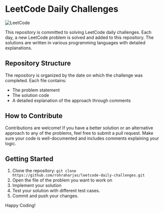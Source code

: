 # LeetCode Daily Challenges

![LeetCode](https://img.shields.io/badge/LeetCode-000000?style=for-the-badge&logo=leetcode&logoColor=white)

This repository is committed to solving LeetCode daily challenges. Each day, a new LeetCode problem is solved and added to this repository. The solutions are written in various programming languages with detailed explanations.

## Repository Structure

The repository is organized by the date on which the challenge was completed. Each file contains:

- The problem statement
- The solution code
- A detailed explanation of the approach through comments

## How to Contribute

Contributions are welcome! If you have a better solution or an alternative approach to any of the problems, feel free to submit a pull request. Make sure your code is well-documented and includes comments explaining your logic.

## Getting Started

1. Clone the repository:
   ```git clone https://github.com/rohraharjas/leetcode-daily-challenges.git```
2. Open the file of the problem you want to work on
3. Implement your solution
4. Test your solution with different test cases.
5. Commit and push your changes.

Happy Coding!
